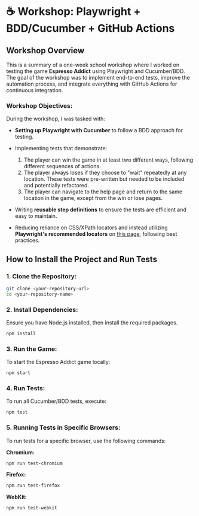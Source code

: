 # ☕ Workshop: Playwright + BDD/Cucumber + GitHub Actions

## Workshop Overview
This is a summary of a one-week school workshop where I worked on testing the game **Espresso Addict** using Playwright and Cucumber/BDD. The goal of the workshop was to implement end-to-end tests, improve the automation process, and integrate everything with GitHub Actions for continuous integration.

### Workshop Objectives:
During the workshop, I was tasked with:
- **Setting up Playwright with Cucumber** to follow a BDD approach for testing.
- Implementing tests that demonstrate:
  1. The player can win the game in at least two different ways, following different sequences of actions.
  2. The player always loses if they choose to "wait" repeatedly at any location. These tests were pre-written but needed to be included and potentially refactored.
  3. The player can navigate to the help page and return to the same location in the game, except from the win or lose pages.
  
- Writing **reusable step definitions** to ensure the tests are efficient and easy to maintain.
- Reducing reliance on CSS/XPath locators and instead utilizing **Playwright's recommended locators** on [this page](https://playwright.dev/docs/selectors), following best practices.


## How to Install the Project and Run Tests

### 1. Clone the Repository:
```bash
git clone <your-repository-url>
cd <your-repository-name>
```
### 2. Install Dependencies:
Ensure you have Node.js installed, then install the required packages.
```bash
npm install
```

### 3. Run the Game:
To start the Espresso Addict game locally:
```bash
npm start
```

### 4. Run Tests:
To run all Cucumber/BDD tests, execute:
```bash
npm test
```
### 5. Running Tests in Specific Browsers:
To run tests for a specific browser, use the following commands:

**Chromium:**
```bash
npm run test-chromium
```
**Firefox:**
```bash
npm run test-firefox
```
**WebKit:**
```bash
npm run test-webkit
```
